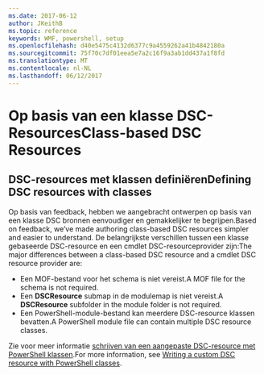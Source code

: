 ```yaml
---
ms.date: 2017-06-12
author: JKeithB
ms.topic: reference
keywords: WMF, powershell, setup
ms.openlocfilehash: d40e5475c4132d6377c9a4559262a41b4842180a
ms.sourcegitcommit: 75f70c7df01eea5e7a2c16f9a3ab1dd437a1f8fd
ms.translationtype: MT
ms.contentlocale: nl-NL
ms.lasthandoff: 06/12/2017
---
```

# <a name="class-based-dsc-resources"></a><span data-ttu-id="0d3cd-102">Op basis van een klasse DSC-Resources</span><span class="sxs-lookup"><span data-stu-id="0d3cd-102">Class-based DSC Resources</span></span>

## <a name="defining-dsc-resources-with-classes"></a><span data-ttu-id="0d3cd-103">DSC-resources met klassen definiëren</span><span class="sxs-lookup"><span data-stu-id="0d3cd-103">Defining DSC resources with classes</span></span>

<span data-ttu-id="0d3cd-104">Op basis van feedback, hebben we aangebracht ontwerpen op basis van een klasse DSC bronnen eenvoudiger en gemakkelijker te begrijpen.</span><span class="sxs-lookup"><span data-stu-id="0d3cd-104">Based on feedback, we’ve made authoring class-based DSC resources simpler and easier to understand.</span></span> <span data-ttu-id="0d3cd-105">De belangrijkste verschillen tussen een klasse gebaseerde DSC-resource en een cmdlet DSC-resourceprovider zijn:</span><span class="sxs-lookup"><span data-stu-id="0d3cd-105">The major differences between a class-based DSC resource and a cmdlet DSC resource provider are:</span></span>

* <span data-ttu-id="0d3cd-106">Een MOF-bestand voor het schema is niet vereist.</span><span class="sxs-lookup"><span data-stu-id="0d3cd-106">A MOF file for the schema is not required.</span></span>
* <span data-ttu-id="0d3cd-107">Een **DSCResource** submap in de modulemap is niet vereist.</span><span class="sxs-lookup"><span data-stu-id="0d3cd-107">A **DSCResource** subfolder in the module folder is not required.</span></span>
* <span data-ttu-id="0d3cd-108">Een PowerShell-module-bestand kan meerdere DSC-resource klassen bevatten.</span><span class="sxs-lookup"><span data-stu-id="0d3cd-108">A PowerShell module file can contain multiple DSC resource classes.</span></span>

<span data-ttu-id="0d3cd-109">Zie voor meer informatie [schrijven van een aangepaste DSC-resource met PowerShell klassen](https://msdn.microsoft.com/powershell/dsc/authoringresource).</span><span class="sxs-lookup"><span data-stu-id="0d3cd-109">For more information, see [Writing a custom DSC resource with PowerShell classes](https://msdn.microsoft.com/powershell/dsc/authoringresource).</span></span>

